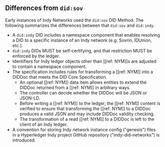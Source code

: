 ## Differences from `did:sov`

Early instances of Indy Networks used the `did:sov` DID Method. The following summarizes the differences between that `did:sov` and `did:indy`.

- A `did:indy` DID includes a namespace component that enables resolving a DID to a specific instance of an Indy network (e.g. Sovrin, IDUnion, etc.).
- `did:indy` DIDs MUST be self-certifying, and that restriction MUST be enforced by the ledger.
- Identifiers for Indy ledger objects other than [[ref: NYM]]s are adjusted to contain a namespace component.
- The specification includes rules for transforming a [[ref: NYM]] into a DIDDoc that meets the DID Core Specification.
    - An optional [[ref: NYM]] data item allows entities to extend the DIDDoc returned from a [[ref: NYM]] in arbitrary ways.
    - The controller can decide whether the DIDDoc will be JSON or JSON-LD.
    - Before writing a [[ref: NYM]] to the ledger, the [[ref: NYM]] content is verified to ensure that transforming the [[ref: NYM]] to a DIDDoc produces a valid JSON and may include DIDDoc validity checking.
    - The transformation of a read [[ref: NYM]] to a DIDDoc is left to the client of an Indy ledger.
- A convention for storing Indy network instance config ("genesis") files in a Hyperledger Indy project GitHub repository ("indy-did-networks") is introduced.
